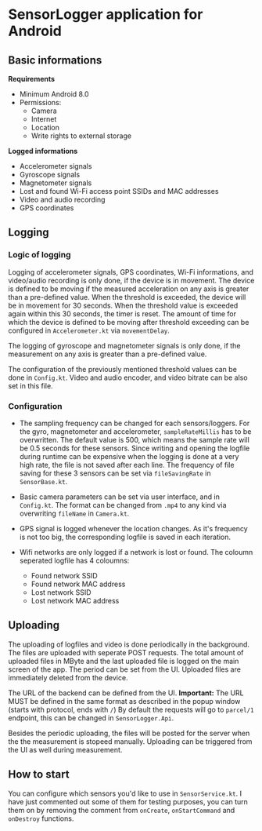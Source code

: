 # SensorLogger application for Android
## Basic informations
**Requirements**
* Minimum Android 8.0
* Permissions:
  * Camera
  * Internet
  * Location
  * Write rights to external storage
  
  
**Logged informations**
* Accelerometer signals
* Gyroscope signals
* Magnetometer signals
* Lost and found Wi-Fi access point SSIDs and MAC addresses
* Video and audio recording
* GPS coordinates

## Logging
### Logic of logging
Logging of accelerometer signals, GPS coordinates, Wi-Fi informations, and video/audio recording is only done, if the device is in movement.
The device is defined to be moving if the measured acceleration on any axis is greater than a pre-defined value. When the threshold is exceeded, the device will
be in movement for 30 seconds. When the threshold value is exceeded again within this 30 seconds, the timer is reset. The amount of time for which the
device is defined to be moving after threshold exceeding can be configured in `Accelerometer.kt` via `movementDelay`.

The logging of gyroscope and magnetometer signals is only done, if the measurement on any axis is greater than a pre-defined value.

The configuration of the previously mentioned threshold values can be done in `Config.kt`. Video and audio encoder, and video bitrate can be also set in this file.

### Configuration
* The sampling frequency can be changed for each sensors/loggers. For the gyro, magnetometer and accelerometer, `sampleRateMillis` has to be overwritten. The default value is 
500, which means the sample rate will be 0.5 seconds for these sensors. Since writing and opening the logfile during runtime can be expensive when the logging is done
at a very high rate, the file is not saved after each line. The frequency of file saving for these 3 sensors can be set via `fileSavingRate` in `SensorBase.kt`.

* Basic camera parameters can be set via user interface, and in `Config.kt`. The format can be changed from `.mp4` to any kind via overwriting `fileName` in `Camera.kt`.

* GPS signal is logged whenever the location changes. As it's frequency is not too big, the corresponding logfile is saved in each iteration.

* Wifi networks are only logged if a network is lost or found. The coloumn seperated logfile has 4 coloumns:
  * Found network SSID
  * Found network MAC address
  * Lost network SSID
  * Lost network MAC address
  
## Uploading

The uploading of logfiles and video is done periodically in the background. The files are uploaded with seperate POST requests. The total amount of uploaded files in MByte and the last
uploaded file is logged on the main screen of the app. The period can be set from the UI. Uploaded files are immediately deleted from the device.

The URL of the backend can be defined from the UI. **Important:** The URL MUST be defined in the same format as described in the popup window (starts with protocol, ends with `/`)
By default the requests will go to `parcel/1` endpoint, this can be changed in `SensorLogger.Api`.

Besides the periodic uploading, the files will be posted for the server when the the measurement is stopeed manually. Uploading can be triggered from the UI as well during measurement.

## How to start

You can configure which sensors you'd like to use in `SensorService.kt`. I have just commented out some of them for testing purposes, you can turn them on by
removing the comment from `onCreate`, `onStartCommand` and `onDestroy` functions.
